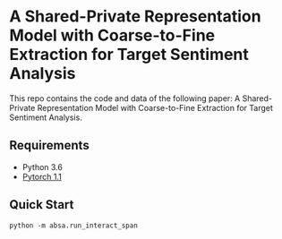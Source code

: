 # A Shared-Private Representation Model with Coarse-to-Fine Extraction for Target Sentiment Analysis

This repo contains the code and data of the following paper: A Shared-Private Representation Model with Coarse-to-Fine Extraction for Target Sentiment Analysis.

## Requirements
- Python 3.6
- [Pytorch 1.1](https://pytorch.org/)

## Quick Start
```shell
python -m absa.run_interact_span
```
